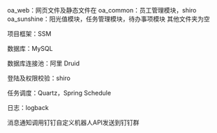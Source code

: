 oa_web：网页文件及静态文件在
oa_common：员工管理模块，shiro
oa_sunshine：阳光值模块，任务管理模块，待办事项模块
其他文件夹为空

项目框架：SSM

数据库：MySQL

数据库连接池：阿里 Druid

登陆及权限校验：shiro

任务调度：Quartz，Spring Schedule

日志：logback

消息通知调用钉钉自定义机器人API发送到钉钉群
